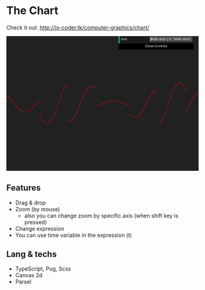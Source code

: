 # The Chart

Check it out: http://js-coder.tk/computer-graphics/chart/

![The Chart Example](./src/assets/chart.png)

## Features

- Drag & drop
- Zoom (by mouse)
  - also you can change zoom by specific axis (when shift key is pressed)
- Change expression
- You can use time variable in the expression (t)

## Lang & techs

- TypeScript, Pug, Scss
- Canvas 2d
- Parsel
